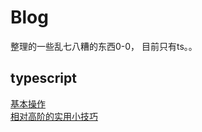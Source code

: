 # Blog
整理的一些乱七八糟的东西0-0，
目前只有ts。。

## typescript

[基本操作](./ts/一些基本操作.md)  
[相对高阶的实用小技巧](./ts/相对高阶的实用小技巧)  
